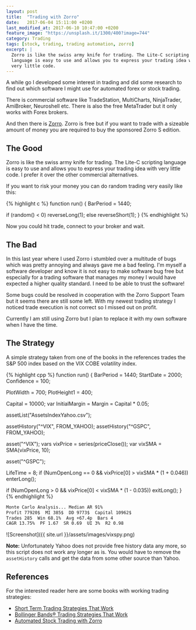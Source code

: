 ```yaml
---
layout: post
title:  "Trading with Zorro"
date:   2017-06-04 15:11:00 +0200
last_modified_at: 2017-06-10 10:47:00 +0200
feature_image: "https://unsplash.it/1300/400?image=744"
category: Trading
tags: [stock, trading, trading automation, zorro]
excerpt: |
  Zorro is like the swiss army knife for trading. The Lite-C scripting 
  language is easy to use and allows you to express your trading idea with 
  very little code.
---
```

A while go I developed some interest in trading and did some research to find
out which software I might use for automated forex or stock trading.

There is commercial software like TradeStation, MultiCharts, NinjaTrader,
AmiBroker, Neuroshell etc. There is also the free MetaTrader but it only works
with Forex brokers.

And then there is [Zorro](http://zorro-trader.com/). Zorro is free but if you
want to trade with a sizeable amount of money you are required to buy the
sponsored Zorro S edition.

## The Good

Zorro is like the swiss army knife for trading. The Lite-C scripting language is
easy to use and allows you to express your trading idea with very little code.
I prefer it over the other commercial alternatives.

If you want to risk your money you can do random trading very easily like this:

{% highlight c %}
function run()
{
  BarPeriod = 1440;

  if (random() < 0)
    reverseLong(1);
  else
    reverseShort(1);
}
{% endhighlight %}

Now you could hit trade, connect to your broker and wait.

## The Bad

In this last year where I used Zorro i stumbled over a multitude of bugs which
was pretty annoying and always gave me a bad feeling. I'm myself a software
developer and know it is not easy to make software bug free but especially for a
trading software that manages my money I would have expected a higher quality
standard. I need to be able to trust the software!

Some bugs could be resolved in cooperation with the Zorro Support Team but it
seems there are still some left. With my newest trading strategy I noticed trade
execution is not correct so I missed out on profit.

Currently I am still using Zorro but I plan to replace it with my own software
when I have the time.

## The Strategy

A simple strategy taken from one of the books in the references trades the S&P
500 index based on the VIX COBE volatility index.

{% highlight cpp %}
function run()
{
  BarPeriod = 1440;
  StartDate = 2000;
  Confidence = 100;

  PlotWidth = 700;
  PlotHeight1 = 400;

  Capital = 10000;
  var InitialMargin = Margin = Capital * 0.05;

  assetList("AssetsIndexYahoo.csv");

  assetHistory("^VIX", FROM_YAHOO);
  assetHistory("^GSPC", FROM_YAHOO);

  asset("^VIX");
  vars vixPrice = series(priceClose());
  var vixSMA = SMA(vixPrice, 10);

  asset("^GSPC");

  LifeTime = 8;
  if (NumOpenLong == 0 && vixPrice[0] > vixSMA * (1 + 0.046))
    enterLong();

  if (NumOpenLong > 0 && vixPrice[0] < vixSMA * (1 - 0.035))
    exitLong();
}
{% endhighlight %}

```txt
Monte Carlo Analysis... Median AR 91%
Profit 77920$  MI 385$  DD 9773$  Capital 10962$
Trades 285  Win 68.1%  Avg +67.4p  Bars 4
CAGR 13.75%  PF 1.67  SR 0.69  UI 3%  R2 0.98
```

![Screenshot]({{ site.url }}/assets/images/vixspy.png)

__Note:__ Unfortunately Yahoo does not provide free history data any more, so
this script does not work any longer as is. You would have to remove the
`assetHistory` calls and get the data from some other source than Yahoo.

## References

For the interested reader here are some books with working trading strategies:

* [Short Term Trading Strategies That Work](https://www.amazon.com/Short-Term-Trading-Strategies-Softcover/dp/1616586389/ref=sr_1_1?ie=UTF8&qid=1496579181&sr=8-1&keywords=short+term+trading+strategies+that+work)
* [Bollinger Bands® Trading Strategies That Work](https://www.amazon.com/Bollinger-Trading-Strategies-Research-Strategy-ebook/dp/B00FQM36CQ/ref=sr_1_1?ie=UTF8&qid=1496579195&sr=8-1&keywords=bollinger+band+strategies+that+work)
* [Automated Stock Trading with Zorro](https://www.amazon.com/Automated-Stock-Trading-Zorro-Simons-ebook/dp/B071RQXC9X/ref=sr_1_fkmr0_1?ie=UTF8&qid=1496582333&sr=8-1-fkmr0&keywords=automatic+stock+trading+with+zorro)